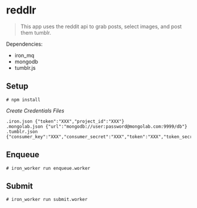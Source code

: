 reddlr
======

> This app uses the reddit api to grab posts, select images, and post them tumblr.

Dependencies:
* iron_mq
* mongodb
* tumblr.js

Setup
------
    # npm install

_Create Credentials Files_
    
    .iron.json {"token":"XXX","project_id":"XXX"}
    .mongolab.json {"url":"mongodb://user:password@mongolab.com:9999/db"}
    .tumblr.json {"consumer_key":"XXX","consumer_secret":"XXX","token":"XXX","token_secret":"XXX"}
    

Enqueue
------    
    # iron_worker run enqueue.worker
    
Submit
------   
    # iron_worker run submit.worker
